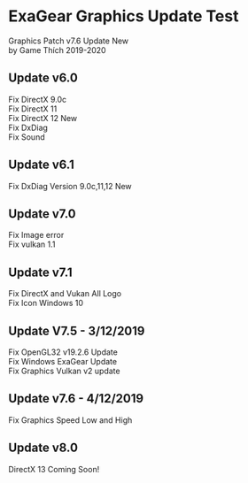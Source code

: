 # ExaGear Graphics Update Test

Graphics Patch v7.6 Update New\
by Game Thích 2019-2020

## Update v6.0
Fix DirectX 9.0c\
Fix DirectX 11\
Fix DirectX 12 New\
Fix DxDiag\
Fix Sound

## Update v6.1
Fix DxDiag Version 9.0c,11,12 New

## Update v7.0
Fix Image error\
Fix vulkan 1.1

## Update v7.1
Fix DirectX and Vukan All Logo\
Fix Icon Windows 10

## Update V7.5 - 3/12/2019
Fix OpenGL32 v19.2.6 Update\
Fix Windows ExaGear Update\
Fix Graphics Vulkan v2 update

## Update v7.6 - 4/12/2019
Fix Graphics Speed Low and High

## Update v8.0
DirectX 13
Coming Soon!
